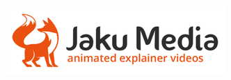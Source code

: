 <a href="http://jakumedia.com/">
	<img alt="JakuMedia" src="/static/img/extra/2016/jakumedia.png" title="JakuMedia" style="
    padding-top: 15px;
"></a>
